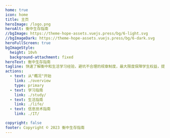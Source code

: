```yaml
---
home: true
icon: home
title: 主页
heroImage: /logo.png
heroAlt: 衡中生存指南
//bgImage: https://theme-hope-assets.vuejs.press/bg/6-light.svg
//bgImageDark: https://theme-hope-assets.vuejs.press/bg/6-dark.svg
heroFullScreen: true
bgImageStyle:
  height: 10vh
  background-attachment: fixed
heroText: 衡中生存指南
tagline: 快速了解衡中和生活学习经验，避坑不合理的规章制度，最大限度保障学生权益，提高学习效率和生活质量。
actions:
  - text: 从"概况"开始
    link: ./overview
    type: primary
  - text: 学习指南
    link: ./study/
  - text: 生活指南
    link: ./life/
  - text: 信息技术指南
    link: ./IT/

copyright: false
footer: Copyright © 2023 衡中生存指南
---
```

